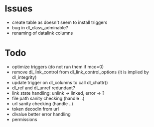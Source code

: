 Issues
======
- create table as doesn't seem to install triggers
- bug in dl_class_adminable?
- renaming of datalink columns

Todo
====
- optimize triggers (do not run them if mco=0)
- remove dl_link_control from dl_link_control_options (it is implied by dl_integrity)
- update trigger on dl_columns to call dl_chattr()
- dl_ref and dl_unref redundant?
- link state handling: unlink -> linked, error -> ?
- file path sanity checking (handle ..)
- url sanity checking (handle ..)
- token decodin from url
- dlvalue better error handling
- permissions

